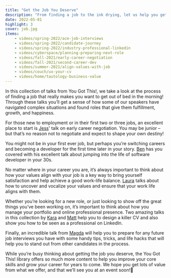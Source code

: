 ```yaml
---
title: "Get the Job You Deserve"
description: "From finding a job to the ink drying, let us help you get a better job!"
date: 2022-05-01
highlight: 3
cover: job.jpg
items:
    - videos/spring-2022/ace-job-interviews
    - videos/spring-2022/candidate-journey
    - videos/spring-2022/industry-professional-linkedin
    - videos/cyberspace/planning-preparing-next-role
    - videos/fall-2021/early-career-negotiation
    - videos/fall-2021/second-career-dev
    - videos/summer-2021/align-values-with-job
    - videos/couch/ux-your-cv
    - videos/home/tautology-business-value
---
```


In this collection of talks from You Got This!, we take a look at the process of finding a job that really makes you want to get out of bed in the morning! Through these talks you’ll get a sense of how some of our speakers have navigated complex situations and found roles that give them fulfillment, growth, and happiness.

For those new to employment or in their first two or three jobs, an excellent place to start is [Jess](/people/jess-rose)' talk on early career negotiation. You may be junior – but that’s no reason not to negotiate and expect to shape your own destiny!

<library-item path="videos/fall-2021/early-career-negotiation"></library-item>

You might not be in your first ever job, but perhaps you’re switching careers and becoming a developer for the first time later in your story. [Ben](/people/ben-greenberg) has you covered with his excellent talk about jumping into the life of software developer in your 30s.

<library-item path="videos/fall-2021/second-career-dev"></library-item>

No matter where in your career you are, it’s always important to think about how your values align with your job is a key way to bring yourself satisfaction and help achieve a good work-life balance. [Laura](/people/laura-morinigo) talks about how to uncover and vocalize your values and ensure that your work life aligns with them.

<library-item path="videos/summer-2021/align-values-with-job"></library-item>

Whether you’re looking for a new role, or just looking to show off the great things you’ve been working on, it’s important to think about how you manage your portfolio and online professional presence. Two amazing talks in this collection by [Kara](/people/kara-dennison) and [Matt](/people/matt-rose) help you to design a killer CV and also show you how to be seen as a professional on LinkedIn.

<library-item path="videos/couch/ux-your-cv" item-class="mb-8"></library-item>
<library-item path="videos/spring-2022/industry-professional-linkedin"></library-item>

Finally, an incredible talk from [Magda](/people/magda-miu) will help you to prepare for any future job interviews you have with some handy tips, tricks, and life hacks that will help you to stand out from other candidates in the process.

<library-item path="videos/spring-2022/ace-job-interviews"></library-item>

While you’re busy thinking about getting the job you deserve, the You Got This! library offers so much more content to help you improve your core skills and grow your career for years to come. We hope you get lots of value from what we offer, and that we’ll see you at an event soon!
